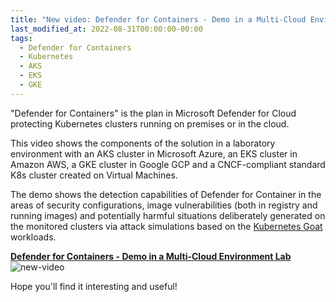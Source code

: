 ```yaml
---
title: "New video: Defender for Containers - Demo in a Multi-Cloud Environment Lab"
last_modified_at: 2022-08-31T00:00:00-00:00
tags:
  - Defender for Containers
  - Kubernetes
  - AKS
  - EKS
  - GKE
---
```


"Defender for Containers" is the plan in Microsoft Defender for Cloud protecting Kubernetes clusters running on premises or in the cloud. 

This video shows the components of the solution in a laboratory environment with an AKS cluster in Microsoft Azure, an EKS cluster in Amazon AWS, a GKE cluster in Google GCP and a CNCF-compliant standard K8s cluster created on Virtual Machines. 

The demo shows the detection capabilities of Defender for Container in the areas of security configurations, image vulnerabilities (both in registry and running images) and potentially harmful situations deliberately generated on the monitored clusters via attack simulations based on the [Kubernetes Goat](https://madhuakula.com/kubernetes-goat/docs/) workloads.

**[Defender for Containers - Demo in a Multi-Cloud Environment Lab](https://www.youtube.com/watch?v=62_Cj6yseno)**
![new-video](https://raw.githubusercontent.com/stefanpems/stefanpems.github.io/master/assets/2022-06-15-Video%20-%20Defender%20for%20Containers%20-%20Demo%20in%20a%20Multi-Cloud%20Environment%20Lab/thumbnail.png)

Hope you'll find it interesting and useful!